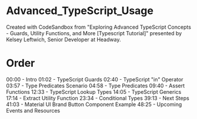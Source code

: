 # Advanced_TypeScript_Usage
Created with CodeSandbox from "Exploring Advanced TypeScript Concepts - Guards, Utility Functions, and More [Typescript Tutorial]" presented by Kelsey Leftwich, Senior Developer at Headway.

# Order
00:00 - Intro
01:02 - TypeScript Guards
02:40 - TypeScript "in" Operator
03:57 - Type Predicates Scenario
04:58 - Type Predicates
09:40 - Assert Functions
12:33 - TypeScript Lookup Types
14:05 - TypeScript Generics
17:14 - Extract Utility Function
23:34 - Conditional Types
39:13 - Next Steps
41:03 - Material UI Brand Button Component Example
48:25 - Upcoming Events and Resources